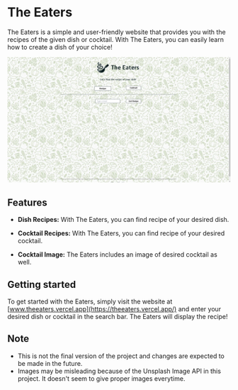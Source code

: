 # The Eaters

The Eaters is a simple and user-friendly website that provides you with the recipes of the given dish or cocktail. With The Eaters, you can easily learn how to create a dish of your choice!

![Screenshot](screenshot.png)

## Features

- **Dish Recipes:** With The Eaters, you can find recipe of your desired dish.

- **Cocktail Recipes:** With The Eaters, you can find recipe of your desired cocktail.

- **Cocktail Image:** The Eaters includes an image of desired cocktail as well.


## Getting started

To get started with the Eaters, simply visit the website at [www.theeaters.vercel.app](https://theeaters.vercel.app/) and enter your desired dish or cocktail in the search bar. The Eaters will display the recipe!

## Note

* This is not the final version of the project and changes are expected to be made in the future.
* Images may be misleading because of the Unsplash Image API in this project. It doesn't seem to give proper images everytime.
 

